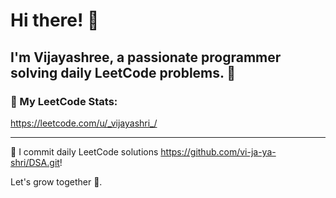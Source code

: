 # Hi there! 👋
I'm Vijayashree, a passionate programmer solving daily LeetCode problems. 🚀
---
### 🧮 My LeetCode Stats:

https://leetcode.com/u/_vijayashri_/

---

🌟 I commit daily LeetCode solutions https://github.com/vi-ja-ya-shri/DSA.git!

Let's grow together 🚀.

